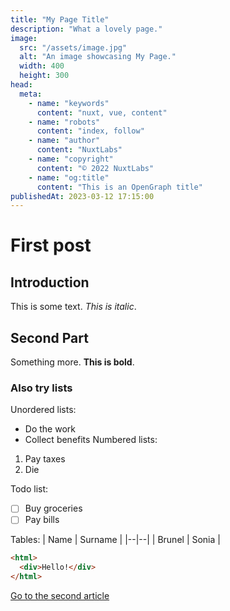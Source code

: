 ```yaml
---
title: "My Page Title"
description: "What a lovely page."
image:
  src: "/assets/image.jpg"
  alt: "An image showcasing My Page."
  width: 400
  height: 300
head:
  meta:
    - name: "keywords"
      content: "nuxt, vue, content"
    - name: "robots"
      content: "index, follow"
    - name: "author"
      content: "NuxtLabs"
    - name: "copyright"
      content: "© 2022 NuxtLabs"
    - name: "og:title"
      content: "This is an OpenGraph title"
publishedAt: 2023-03-12 17:15:00
---
```


# First post

## Introduction

This is some text. _This is italic_.

## Second Part

Something more. **This is bold**.

### Also try lists

Unordered lists:

- Do the work
- Collect benefits
  Numbered lists:

1.  Pay taxes
2.  Die

Todo list:

- [ ] Buy groceries
- [ ] Pay bills

Tables:
| Name | Surname |
|--|--|
| Brunel | Sonia |

```html
<html>
  <div>Hello!</div>
</html>
```

[Go to the second article](/blog/second)
